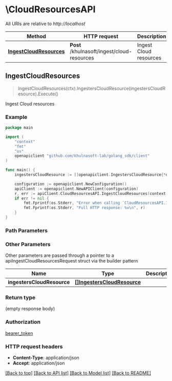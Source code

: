 # \CloudResourcesAPI

All URIs are relative to *http://localhost*

Method | HTTP request | Description
------------- | ------------- | -------------
[**IngestCloudResources**](CloudResourcesAPI.md#IngestCloudResources) | **Post** /khulnasoft/ingest/cloud-resources | Ingest Cloud resources



## IngestCloudResources

> IngestCloudResources(ctx).IngestersCloudResource(ingestersCloudResource).Execute()

Ingest Cloud resources



### Example

```go
package main

import (
	"context"
	"fmt"
	"os"
	openapiclient "github.com/khulnasoft-lab/golang_sdk/client"
)

func main() {
	ingestersCloudResource := []openapiclient.IngestersCloudResource{*openapiclient.NewIngestersCloudResource()} // []IngestersCloudResource |  (optional)

	configuration := openapiclient.NewConfiguration()
	apiClient := openapiclient.NewAPIClient(configuration)
	r, err := apiClient.CloudResourcesAPI.IngestCloudResources(context.Background()).IngestersCloudResource(ingestersCloudResource).Execute()
	if err != nil {
		fmt.Fprintf(os.Stderr, "Error when calling `CloudResourcesAPI.IngestCloudResources``: %v\n", err)
		fmt.Fprintf(os.Stderr, "Full HTTP response: %v\n", r)
	}
}
```

### Path Parameters



### Other Parameters

Other parameters are passed through a pointer to a apiIngestCloudResourcesRequest struct via the builder pattern


Name | Type | Description  | Notes
------------- | ------------- | ------------- | -------------
 **ingestersCloudResource** | [**[]IngestersCloudResource**](IngestersCloudResource.md) |  | 

### Return type

 (empty response body)

### Authorization

[bearer_token](../README.md#bearer_token)

### HTTP request headers

- **Content-Type**: application/json
- **Accept**: application/json

[[Back to top]](#) [[Back to API list]](../README.md#documentation-for-api-endpoints)
[[Back to Model list]](../README.md#documentation-for-models)
[[Back to README]](../README.md)

